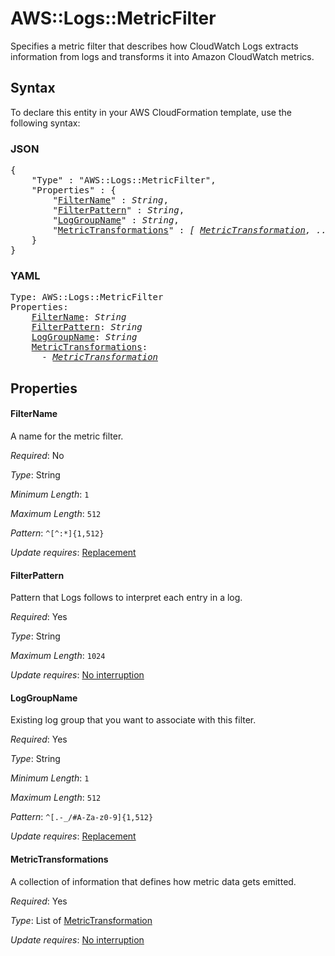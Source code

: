 # AWS::Logs::MetricFilter

Specifies a metric filter that describes how CloudWatch Logs extracts information from logs and transforms it into Amazon CloudWatch metrics.

## Syntax

To declare this entity in your AWS CloudFormation template, use the following syntax:

### JSON

<pre>
{
    "Type" : "AWS::Logs::MetricFilter",
    "Properties" : {
        "<a href="#filtername" title="FilterName">FilterName</a>" : <i>String</i>,
        "<a href="#filterpattern" title="FilterPattern">FilterPattern</a>" : <i>String</i>,
        "<a href="#loggroupname" title="LogGroupName">LogGroupName</a>" : <i>String</i>,
        "<a href="#metrictransformations" title="MetricTransformations">MetricTransformations</a>" : <i>[ <a href="metrictransformation.md">MetricTransformation</a>, ... ]</i>
    }
}
</pre>

### YAML

<pre>
Type: AWS::Logs::MetricFilter
Properties:
    <a href="#filtername" title="FilterName">FilterName</a>: <i>String</i>
    <a href="#filterpattern" title="FilterPattern">FilterPattern</a>: <i>String</i>
    <a href="#loggroupname" title="LogGroupName">LogGroupName</a>: <i>String</i>
    <a href="#metrictransformations" title="MetricTransformations">MetricTransformations</a>: <i>
      - <a href="metrictransformation.md">MetricTransformation</a></i>
</pre>

## Properties

#### FilterName

A name for the metric filter.

_Required_: No

_Type_: String

_Minimum Length_: <code>1</code>

_Maximum Length_: <code>512</code>

_Pattern_: <code>^[^:*]{1,512}</code>

_Update requires_: [Replacement](https://docs.aws.amazon.com/AWSCloudFormation/latest/UserGuide/using-cfn-updating-stacks-update-behaviors.html#update-replacement)

#### FilterPattern

Pattern that Logs follows to interpret each entry in a log.

_Required_: Yes

_Type_: String

_Maximum Length_: <code>1024</code>

_Update requires_: [No interruption](https://docs.aws.amazon.com/AWSCloudFormation/latest/UserGuide/using-cfn-updating-stacks-update-behaviors.html#update-no-interrupt)

#### LogGroupName

Existing log group that you want to associate with this filter.

_Required_: Yes

_Type_: String

_Minimum Length_: <code>1</code>

_Maximum Length_: <code>512</code>

_Pattern_: <code>^[.\-_/#A-Za-z0-9]{1,512}</code>

_Update requires_: [Replacement](https://docs.aws.amazon.com/AWSCloudFormation/latest/UserGuide/using-cfn-updating-stacks-update-behaviors.html#update-replacement)

#### MetricTransformations

A collection of information that defines how metric data gets emitted.

_Required_: Yes

_Type_: List of <a href="metrictransformation.md">MetricTransformation</a>

_Update requires_: [No interruption](https://docs.aws.amazon.com/AWSCloudFormation/latest/UserGuide/using-cfn-updating-stacks-update-behaviors.html#update-no-interrupt)


